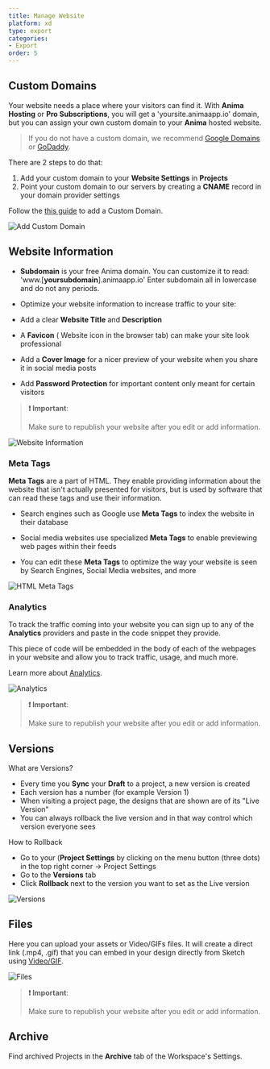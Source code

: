 ```yaml
---
title: Manage Website
platform: xd
type: export
categories: 
- Export
order: 5
---
```



## Custom Domains

Your website needs a place where your visitors can find it. With **Anima** **Hosting** or **Pro Subscriptions**, you will get a 'yoursite.animaapp.io' domain, but you  can assign your own custom domain to your **Anima** hosted website.

> If you do not have a custom domain, we recommend [Google Domains](https://domains.google) or [GoDaddy](http://godaddy.com).

There are 2 steps to do that:

1. Add your custom domain to your  **Website Settings** in **Projects**
2. Point your custom domain to our servers by creating a **CNAME** record in your domain provider settings

Follow the [this guide](/v3/adobe-xd/export/custom-domain.html) to add a Custom Domain.

![Add Custom Domain](http://f.cl.ly/items/1I37451w3t1G2T3k3a0Z/Add%20Custom%20Domain2x.png)

## Website Information

- **Subdomain** is your free Anima domain. You can customize it to read: 'www.[**yoursubdomain**].animaapp.io' Enter subdomain all in lowercase and do not any periods.

- Optimize your website information to increase traffic to your site:

 - Add a clear **Website Title** and **Description**

 - A **Favicon** ( Website icon in the browser tab) can make your site look professional
 
 - Add a **Cover Image** for a nicer preview of your website when you share it in social media posts
 
- Add **Password Protection** for important content only meant for certain visitors
 
 
 
>**❗️ Important**:
>
>Make sure to republish your website after you edit or add information.
>


![Website Information](http://f.cl.ly/items/1l401w2A2V333x181D2w/Website%20Information2x.png)

### Meta Tags

**Meta Tags** are a part of HTML. They enable providing information about the website that isn't actually presented for visitors, but is used by software that can read these tags and use their information.

* Search engines such as Google use **Meta Tags** to index the website in their database

* Social media websites use specialized **Meta Tags** to enable previewing web pages within their feeds

* You can edit these **Meta Tags** to optimize the way your website is seen by Search Engines, Social Media websites, and more

![HTML Meta Tags](http://f.cl.ly/items/3p372z241P26331r222F/HTML%20Meta%20Tags2x.png)

### Analytics

To track the traffic coming into your website you can sign up to any of the **Analytics** providers and paste in the code snippet they provide.

This piece of code will be embedded in the body of each of the webpages in your website and allow you to track traffic, usage, and much more.

Learn more about [Analytics](https://docs.animaapp.com/v3/export/07-analytics.html).

![Analytics](http://f.cl.ly/items/3h3H1K253L2X3D353R2P/Analytics2x.png)


>**❗️ Important**:
>
>Make sure to republish your website after you edit or add information.
>


## Versions

What are Versions?

- Every time you **Sync** your **Draft** to a project, a new version is created
- Each version has a number (for example Version 1)
- When visiting a project page, the designs that are shown are of its "Live Version"
- You can always rollback the live version and in that way control which version everyone sees

How to Rollback

- Go to your (**Project Settings** by clicking on the menu button (three dots) in the top right corner -> Project Settings
- Go to the **Versions** tab
- Click **Rollback** next to the version you want to set as the Live version

![Versions](http://f.cl.ly/items/3D3J0n2S1F1G0O291U2V/Versions%E2%80%932x.png)

## Files
Here you can upload your assets or Video/GIFs files. It will create a direct link (.mp4, .gif) that you can embed in your design directly from Sketch using [Video/GIF](https://docs.animaapp.com/v3/prototype/03-videos.html).

![Files](http://f.cl.ly/items/2Z1M3e083s1d3G3d0i2w/Files%E2%80%932x.png)

>**❗️ Important**:
>
>Make sure to republish your website after you edit or add information.
>

## Archive

Find archived Projects in the **Archive** tab of the Workspace's Settings.


